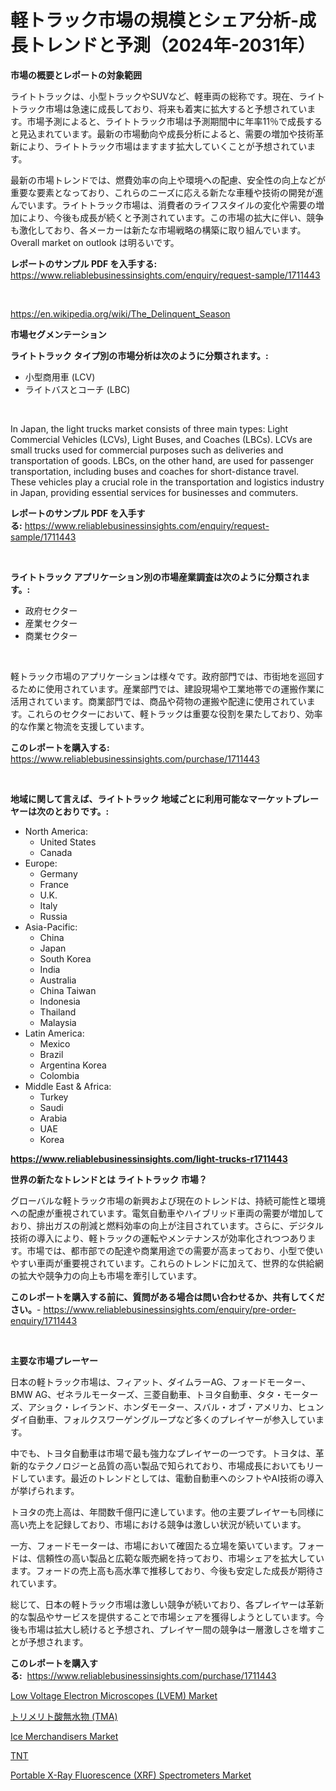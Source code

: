 <p><h1>軽トラック市場の規模とシェア分析-成長トレンドと予測（2024年-2031年）</h1></p><p><strong>市場の概要とレポートの対象範囲</strong></p>
<p><p>ライトトラックは、小型トラックやSUVなど、軽車両の総称です。現在、ライトトラック市場は急速に成長しており、将来も着実に拡大すると予想されています。市場予測によると、ライトトラック市場は予測期間中に年率11％で成長すると見込まれています。最新の市場動向や成長分析によると、需要の増加や技術革新により、ライトトラック市場はますます拡大していくことが予想されています。</p><p>最新の市場トレンドでは、燃費効率の向上や環境への配慮、安全性の向上などが重要な要素となっており、これらのニーズに応える新たな車種や技術の開発が進んでいます。ライトトラック市場は、消費者のライフスタイルの変化や需要の増加により、今後も成長が続くと予測されています。この市場の拡大に伴い、競争も激化しており、各メーカーは新たな市場戦略の構築に取り組んでいます。Overall market on outlook は明るいです。</p></p>
<p><strong>レポートのサンプル PDF を入手する:</strong> <a href="https://www.reliablebusinessinsights.com/enquiry/request-sample/1711443">https://www.reliablebusinessinsights.com/enquiry/request-sample/1711443</a></p>
<p>&nbsp;</p>
<p><a href="https://en.wikipedia.org/wiki/The_Delinquent_Season">https://en.wikipedia.org/wiki/The_Delinquent_Season</a></p>
<p><strong>市場セグメンテーション</strong></p>
<p><strong>ライトトラック タイプ別の市場分析は次のように分類されます。:</strong></p>
<p><ul><li>小型商用車 (LCV)</li><li>ライトバスとコーチ (LBC)</li></ul></p>
<p>&nbsp;</p>
<p><p>In Japan, the light trucks market consists of three main types: Light Commercial Vehicles (LCVs), Light Buses, and Coaches (LBCs). LCVs are small trucks used for commercial purposes such as deliveries and transportation of goods. LBCs, on the other hand, are used for passenger transportation, including buses and coaches for short-distance travel. These vehicles play a crucial role in the transportation and logistics industry in Japan, providing essential services for businesses and commuters.</p></p>
<p><strong>レポートのサンプル PDF を入手する:</strong>&nbsp;<a href="https://www.reliablebusinessinsights.com/enquiry/request-sample/1711443">https://www.reliablebusinessinsights.com/enquiry/request-sample/1711443</a></p>
<p>&nbsp;</p>
<p><strong> ライトトラック アプリケーション別の市場産業調査は次のように分類されます。:</strong></p>
<p><ul><li>政府セクター</li><li>産業セクター</li><li>商業セクター</li></ul></p>
<p>&nbsp;</p>
<p><p>軽トラック市場のアプリケーションは様々です。政府部門では、市街地を巡回するために使用されています。産業部門では、建設現場や工業地帯での運搬作業に活用されています。商業部門では、商品や荷物の運搬や配達に使用されています。これらのセクターにおいて、軽トラックは重要な役割を果たしており、効率的な作業と物流を支援しています。</p></p>
<p><strong>このレポートを購入する:</strong>&nbsp; <a href="https://www.reliablebusinessinsights.com/purchase/1711443">https://www.reliablebusinessinsights.com/purchase/1711443</a></p>
<p>&nbsp;</p>
<p><strong>地域に関して言えば、ライトトラック 地域ごとに利用可能なマーケットプレーヤーは次のとおりです。:</strong></p>
<p><ul>
    <li>
        North America:
        <ul>
            <li>United States</li>
            <li>Canada</li>
        </ul>
    </li>
    <li>
        Europe:
        <ul>
            <li>Germany</li>
            <li>France</li>
            <li>U.K.</li>
            <li>Italy</li>
            <li>Russia</li>
        </ul>
    </li>
    <li>
        Asia-Pacific:
        <ul>
            <li>China</li>
            <li>Japan</li>
            <li>South Korea</li>
            <li>India</li>
            <li>Australia</li>
            <li>China Taiwan</li>
            <li>Indonesia</li>
            <li>Thailand</li>
            <li>Malaysia</li>
        </ul>
    </li>
    <li>
        Latin America:
        <ul>
            <li>Mexico</li>
            <li>Brazil</li>
            <li>Argentina Korea</li>
            <li>Colombia</li>
        </ul>
    </li>
    <li>
        Middle East & Africa:
        <ul>
            <li>Turkey</li>
            <li>Saudi</li>
            <li>Arabia</li>
            <li>UAE</li>
            <li>Korea</li>
        </ul>
    </li>
    </ul></p>
<p><strong><a href="https://www.reliablebusinessinsights.com/light-trucks-r1711443">https://www.reliablebusinessinsights.com/light-trucks-r1711443</a></strong>&nbsp;</p>
<p><strong>世界の新たなトレンドとは ライトトラック 市場？</strong></p>
<p><p>グローバルな軽トラック市場の新興および現在のトレンドは、持続可能性と環境への配慮が重視されています。電気自動車やハイブリッド車両の需要が増加しており、排出ガスの削減と燃料効率の向上が注目されています。さらに、デジタル技術の導入により、軽トラックの運転やメンテナンスが効率化されつつあります。市場では、都市部での配達や商業用途での需要が高まっており、小型で使いやすい車両が重要視されています。これらのトレンドに加えて、世界的な供給網の拡大や競争力の向上も市場を牽引しています。</p></p>
<p><strong>このレポートを購入する前に、質問がある場合は問い合わせるか、共有してください。</strong>- <a href="https://www.reliablebusinessinsights.com/enquiry/pre-order-enquiry/1711443">https://www.reliablebusinessinsights.com/enquiry/pre-order-enquiry/1711443</a></p>
<p>&nbsp;</p>
<p><strong>主要な市場プレーヤー</strong></p>
<p><p>日本の軽トラック市場は、フィアット、ダイムラーAG、フォードモーター、BMW AG、ゼネラルモーターズ、三菱自動車、トヨタ自動車、タタ・モーターズ、アショク・レイランド、ホンダモーター、スバル・オブ・アメリカ、ヒュンダイ自動車、フォルクスワーゲングループなど多くのプレイヤーが参入しています。</p><p>中でも、トヨタ自動車は市場で最も強力なプレイヤーの一つです。トヨタは、革新的なテクノロジーと品質の高い製品で知られており、市場成長においてもリードしています。最近のトレンドとしては、電動自動車へのシフトやAI技術の導入が挙げられます。</p><p>トヨタの売上高は、年間数千億円に達しています。他の主要プレイヤーも同様に高い売上を記録しており、市場における競争は激しい状況が続いています。</p><p>一方、フォードモーターは、市場において確固たる立場を築いています。フォードは、信頼性の高い製品と広範な販売網を持っており、市場シェアを拡大しています。フォードの売上高も高水準で推移しており、今後も安定した成長が期待されています。</p><p>総じて、日本の軽トラック市場は激しい競争が続いており、各プレイヤーは革新的な製品やサービスを提供することで市場シェアを獲得しようとしています。今後も市場は拡大し続けると予想され、プレイヤー間の競争は一層激しさを増すことが予想されます。</p></p>
<p><strong>このレポートを購入する:</strong>&nbsp;&nbsp;<a href="https://www.reliablebusinessinsights.com/purchase/1711443">https://www.reliablebusinessinsights.com/purchase/1711443</a></p>
<p><p><a href="https://github.com/ashepherd82/Market-Research-Report-List-5/blob/main/low-voltage-electron-microscopes-lvem-market.md">Low Voltage Electron Microscopes (LVEM) Market</a></p><p><a href="https://github.com/bevdtkn4419963/Market-Research-Report-List-2/blob/main/8654360168476.md">トリメリト酸無水物 (TMA)</a></p><p><a href="https://issuu.com/reportprime-2/docs/ice-merchandisers-market-size-2030.pptx">Ice Merchandisers Market</a></p><p><a href="https://github.com/MosesSpinka1914/Market-Research-Report-List-2/blob/main/2756936168477.md">TNT</a></p><p><a href="https://github.com/irfadac/Market-Research-Report-List-4/blob/main/portable-x-ray-fluorescence-xrf-spectrometers-market.md">Portable X-Ray Fluorescence (XRF) Spectrometers Market</a></p></p>